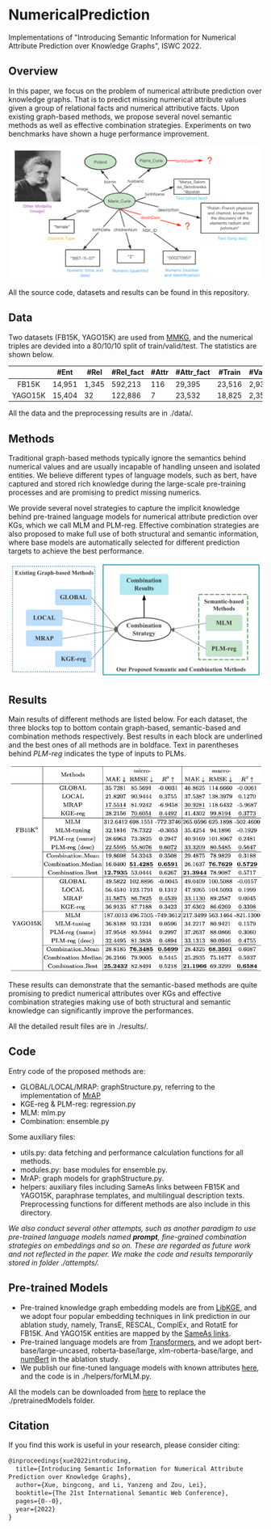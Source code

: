 # NumericalPrediction
Implementations of "Introducing Semantic Information for Numerical Attribute Prediction over Knowledge Graphs", ISWC 2022.

## Overview
In this paper, we focus on the problem of numerical attribute prediction over knowledge graphs. That is to predict missing numerical attribute values given a group of relational facts and numerical attributive facts.
Upon existing graph-based methods, we propose several novel semantic methods as well as effective combination strategies. Experiments on two benchmarks have shown a huge performance improvement.

![kg-sample](assets/kg-sample.png)


All the source code, datasets and results can be found in this repository.

## Data
Two datasets (FB15K, YAGO15K) are used from [MMKG](https://github.com/mniepert/mmkb), and the numerical triples are devided into a 80/10/10 split of train/valid/test. The statistics are shown below.

|         | \#Ent | \#Rel | \#Rel\_fact | \#Attr | \#Attr\_fact | \#Train | \#Valid | \#Test |
|:-------:|--------|--------|--------------|---------|---------------|----------|----------|---------|
| FB15K   | 14,951 | 1,345  | 592,213      | 116     | 29,395        | 23,516   | 2,939    | 2,940   |
| YAGO15K | 15,404 | 32     | 122,886      | 7       | 23,532        | 18,825   | 2,353    | 2,354   |

All the data and the preprocessing results are in ./data/.

## Methods
Traditional graph-based methods typically ignore the semantics behind numerical values and are usually incapable of handling unseen and isolated entities. We believe different types of language models, such as bert, have captured and stored rich knowledge during the large-scale pre-training processes and are promising to predict missing numerics.

We provide several novel strategies to capture the implicit knowledge behind pre-trained language models for numerical attribute prediction over KGs, which we call MLM and PLM-reg. Effective combination strategies are also proposed to make full use of both structural and semantic information, where base models are automatically selected for different prediction targets to achieve the best performance. 

![methods1](assets/methods1.png)

## Results
Main results of different methods are listed below. For each dataset, the three blocks top to bottom contain graph-based, semantic-based and combination methods respectively. Best results in each block are underlined and the best ones of all methods are in boldface. Text in parentheses behind *PLM-reg* indicates the type of inputs to PLMs.

![](assets/16518038276005.jpg)

These results can demonstrate that the semantic-based methods are quite promising to predict numerical attributes over KGs and effective combination strategies making use of both structural and semantic knowledge can significantly improve the performances.

All the detailed result files are in ./results/.

## Code
Entry code of the proposed methods are:
- GLOBAL/LOCAL/MRAP: graphStructure.py, referring to the implementation of [MrAP](https://github.com/bayrameda/MrAP)
- KGE-reg & PLM-reg: regression.py
- MLM: mlm.py
- Combination: ensemble.py

Some auxiliary files:

- utils.py: data fetching and performance calculation functions for all methods.
- modules.py: base modules for ensemble.py.
- MrAP: graph models for graphStructure.py.
- helpers: auxiliary files including SameAs links between FB15K and YAGO15K, paraphrase templates, and multilingual description texts. Preprocessing functions for different methods are also include in this directory.


*We also conduct several other attempts, such as another paradigm to use pre-trained language models named **prompt**, fine-grained combination strategies on embeddings and so on. These are regarded as future work and not reflected in the paper. We make the code and results temporarily stored in folder ./attempts/.*

## Pre-trained Models
- Pre-trained knowledge graph embedding models are from [LibKGE](https://github.com/uma-pi1/kge), and we adopt four popular embedding techniques in link prediction in our ablation study, namely, TransE, RESCAL, ComplEx, and RotatE for FB15K. And YAGO15K entities are mapped by the [SameAs links](https://github.com/nle-ml/mmkb/blob/master/YAGO15K/YAGO15K\_SameAsLink.txt).
- Pre-trained language models are from [Transformers](https://huggingface.co/models), and we adopt bert-base/large-uncased, roberta-base/large, xlm-roberta-base/large, and [numBert](https://github.com/google-research/google-research/tree/master/numbert) in the ablation study.
- We publish our fine-tuned language models with known attributes [here](https://github.com/xbc0112/NumericalPrediction/tree/main/pretrainedModels), and the code is in ./helpers/forMLM.py.

All the models can be downloaded from [here](https://github.com/xbc0112/NumericalPrediction/tree/main/pretrainedModels) to replace the ./pretrainedModels folder.

## Citation
If you find this work is useful in your research, please consider citing:
```
@inproceedings{xue2022introducing,
  title={Introducing Semantic Information for Numerical Attribute Prediction over Knowledge Graphs},
  author={Xue, bingcong, and Li, Yanzeng and Zou, Lei},
  booktitle={The 21st International Semantic Web Conference},
  pages={0--0},
  year={2022}
}
```





